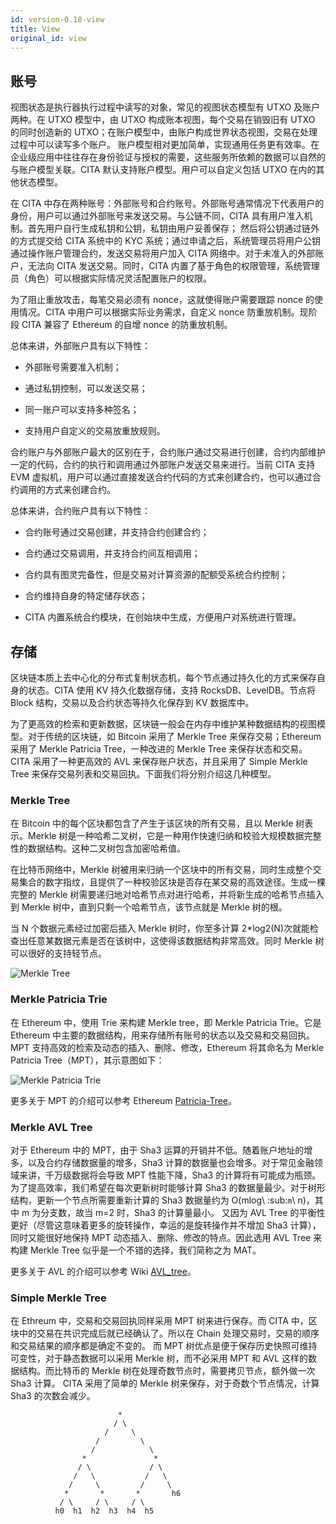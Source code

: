 ```yaml
---
id: version-0.18-view
title: View
original_id: view
---
```

## 账号

视图状态是执行器执行过程中读写的对象，常见的视图状态模型有 UTXO 及账户两种。在 UTXO 模型中，由 UTXO 构成账本视图，每个交易在销毁旧有 UTXO 的同时创造新的 UTXO；在账户模型中，由账户构成世界状态视图，交易在处理过程中可以读写多个账户。 账户模型相对更加简单，实现通用任务更有效率。在企业级应用中往往存在身份验证与授权的需要，这些服务所依赖的数据可以自然的与账户模型关联。CITA 默认支持账户模型。用户可以自定义包括 UTXO 在内的其他状态模型。

在 CITA 中存在两种账号：外部账号和合约账号。外部账号通常情况下代表用户的身份，用户可以通过外部账号来发送交易。与公链不同，CITA 具有用户准入机制。首先用户自行生成私钥和公钥，私钥由用户妥善保存； 然后将公钥通过链外的方式提交给 CITA 系统中的 KYC 系统；通过申请之后，系统管理员将用户公钥通过操作账户管理合约，发送交易将用户加入 CITA 网络中。对于未准入的外部账户，无法向 CITA 发送交易。同时，CITA 内置了基于角色的权限管理，系统管理员（角色）可以根据实际情况灵活配置账户的权限。

为了阻止重放攻击，每笔交易必须有 nonce，这就使得账户需要跟踪 nonce 的使用情况。CITA 中用户可以根据实际业务需求，自定义 nonce 防重放机制。现阶段 CITA 兼容了 Ethereum 的自增 nonce 的防重放机制。

总体来讲，外部账户具有以下特性：

- 外部账号需要准入机制；

- 通过私钥控制，可以发送交易；

- 同一账户可以支持多种签名；

- 支持用户自定义的交易放重放规则。

合约账户与外部账户最大的区别在于，合约账户通过交易进行创建，合约内部维护一定的代码，合约的执行和调用通过外部账户发送交易来进行。当前 CITA 支持 EVM 虚拟机，用户可以通过直接发送合约代码的方式来创建合约，也可以通过合约调用的方式来创建合约。

总体来讲，合约账户具有以下特性：

- 合约账号通过交易创建，并支持合约创建合约；

- 合约通过交易调用，并支持合约间互相调用；

- 合约具有图灵完备性，但是交易对计算资源的配额受系统合约控制；

- 合约维持自身的特定储存状态；

- CITA 内置系统合约模块，在创始块中生成，方便用户对系统进行管理。

## 存储

区块链本质上去中心化的分布式复制状态机，每个节点通过持久化的方式来保存自身的状态。CITA 使用 KV 持久化数据存储，支持 RocksDB、LevelDB。节点将 Block 结构，交易以及合约状态等持久化保存到 KV 数据库中。

为了更高效的检索和更新数据，区块链一般会在内存中维护某种数据结构的视图模型。对于传统的区块链，如 Bitcoin 采用了 Merkle Tree 来保存交易；Ethereum 采用了 Merkle Patricia Tree，一种改进的 Merkle Tree 来保存状态和交易。 CITA 采用了一种更高效的 AVL 来保存账户状态，并且采用了 Simple Merkle Tree 来保存交易列表和交易回执。下面我们将分别介绍这几种模型。

### Merkle Tree

在 Bitcoin 中的每个区块都包含了产生于该区块的所有交易，且以 Merkle 树表示。Merkle 树是一种哈希二叉树，它是一种用作快速归纳和校验大规模数据完整性的数据结构。这种二叉树包含加密哈希值。

在比特币网络中，Merkle 树被用来归纳一个区块中的所有交易，同时生成整个交易集合的数字指纹，且提供了一种校验区块是否存在某交易的高效途径。生成一棵完整的 Merkle 树需要递归地对哈希节点对进行哈希，并将新生成的哈希节点插入到 Merkle 树中，直到只剩一个哈希节点，该节点就是 Merkle 树的根。

当 N 个数据元素经过加密后插入 Merkle 树时，你至多计算 2\*log2(N)次就能检查出任意某数据元素是否在该树中，这使得该数据结构非常高效。同时 Merkle 树可以很好的支持轻节点。

![Merkle Tree](/img/merkle-tree.png)

### Merkle Patricia Trie

在 Ethereum 中，使用 Trie 来构建 Merkle tree，即 Merkle Patricia Trie。它是 Ethereum 中主要的数据结构，用来存储所有账号的状态以及交易和交易回执。MPT 支持高效的检索及动态的插入、删除、修改，Ethereum 将其命名为 Merkle Patricia Tree（MPT），其示意图如下：

![Merkle Patricia Trie](/img/merkle-patricia-trie.png)

更多关于 MPT 的介绍可以参考 Ethereum [Patricia-Tree](https://github.com/ethereum/wiki/wiki/Patricia-Tree)。

### Merkle AVL Tree

对于 Ethereum 中的 MPT，由于 Sha3 运算的开销并不低。随着账户地址的增多，以及合约存储数据量的增多，Sha3 计算的数据量也会增多。对于常见金融领域来讲，千万级数据将会导致 MPT 性能下降，Sha3 的计算将有可能成为瓶颈。 为了提高效率，我们希望在每次更新树时能够计算 Sha3 的数据量最少。对于树形结构，更新一个节点所需要重新计算的 Sha3 数据量约为 O(mlog\ :sub:`m`\ n)，其中 m 为分支数，故当 m=2 时，Sha3 的计算量最小。 又因为 AVL Tree 的平衡性更好（尽管这意味着更多的旋转操作，幸运的是旋转操作并不增加 Sha3 计算），同时又能很好地保持 MPT 动态插入、删除、修改的特点。因此选用 AVL Tree 来构建 Merkle Tree 似乎是一个不错的选择，我们简称之为 MAT。

更多关于 AVL 的介绍可以参考 Wiki [AVL_tree](https://en.wikipedia.org/wiki/AVL_tree)。

### Simple Merkle Tree

在 Ethreum 中，交易和交易回执同样采用 MPT 树来进行保存。而 CITA 中，区块中的交易在共识完成后就已经确认了。所以在 Chain 处理交易时，交易的顺序和交易结果的顺序都是确定不变的。 而 MPT 树优点是便于保存历史快照可维持可变性，对于静态数据可以采用 Merkle 树，而不必采用 MPT 和 AVL 这样的数据结构。而比特币的 Merkle 树在处理奇数节点时，需要拷贝节点，额外做一次 Sha3 计算。 CITA 采用了简单的 Merkle 树来保存，对于奇数个节点情况，计算 Sha3 的次数会减少。

                            *
                           / \
                         /     \
                       /         \
                      /            \
                    *               *
                   / \             / \
                  /   \           /   \
                 /     \         /     \
                *       *       *       h6
               / \     / \     / \
              h0  h1  h2  h3  h4  h5
